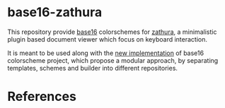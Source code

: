# base16-zathura

This repository provide [base16][1] colorschemes for [zathura][2], a
minimalistic plugin based document viewer which focus on keyboard interaction.

It is meant to be used along with the [new implementation][3] of base16 colorscheme
project, which propose a modular approach, by separating templates, schemes and
builder into different repositories.


<!--```bash-->
<!-- back up your old zathura config-->
<!--cp ~/.config/zathura/zathurarc-->
<!--mkdir -p ~/.config/zathura-->
<!--curl https://raw.githubusercontent.com/khamer/base16-termite/master/themes/base16-default-dark.config >> ~/.config/termite/config-->
<!--```-->

# References

[1]: https://chriskempson.github.io/base16/
[2]: https://pwmt.org/projects/zathura/
[3]: https://github.com/chriskempson/base16
<!--[4]: https://github.com/chriskempson/base16-builder-->
